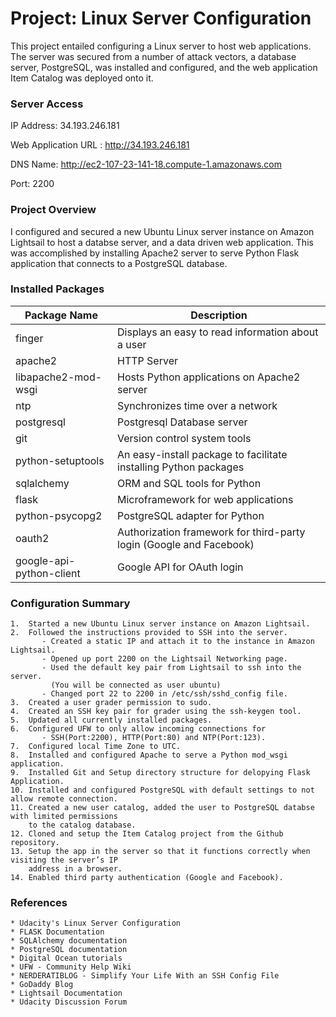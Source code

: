# Project: Linux Server Configuration

This project entailed configuring a Linux server to host web applications. 
The server was secured from a number of attack vectors, a database server, PostgreSQL,
was installed and configured, and the web application Item Catalog was deployed onto it.

### Server Access

IP Address: 34.193.246.181

Web Application URL : http://34.193.246.181

DNS Name: http://ec2-107-23-141-18.compute-1.amazonaws.com

Port: 2200

### Project Overview

I configured and secured a new Ubuntu Linux server instance on Amazon Lightsail to host 
a databse server, and a data driven web application. This was accomplished by installing 
Apache2 server to serve Python Flask application that connects to a PostgreSQL database.

### Installed Packages

Package Name | Description
------------ | -----------
finger	| Displays an easy to read information about a user
apache2	| HTTP Server
libapache2-mod-wsgi | Hosts Python applications on Apache2 server
ntp	| Synchronizes time over a network
postgresql | Postgresql Database server
git	| Version control system tools
python-setuptools |	An easy-install package to facilitate installing Python packages
sqlalchemy | ORM and SQL tools for Python
flask |	Microframework for web applications
python-psycopg2 | PostgreSQL adapter for Python
oauth2 | Authorization framework for third-party login (Google and Facebook)
google-api-python-client | Google API for OAuth login

### Configuration Summary

    1.  Started a new Ubuntu Linux server instance on Amazon Lightsail.
	2.  Followed the instructions provided to SSH into the server.
	       - Created a static IP and attach it to the instance in Amazon Lightsail.
		   - Opened up port 2200 on the Lightsail Networking page.
           - Used the default key pair from Lightsail to ssh into the server.
             (You will be connected as user ubuntu)
		   - Changed port 22 to 2200 in /etc/ssh/sshd_config file.	 
    3.  Created a user grader permission to sudo.
	4.  Created an SSH key pair for grader using the ssh-keygen tool.
	5.  Updated all currently installed packages.
    6.  Configured UFW to only allow incoming connections for 
		   - SSH(Port:2200), HTTP(Port:80) and NTP(Port:123).
    7.  Configured local Time Zone to UTC.
	8.  Installed and configured Apache to serve a Python mod_wsgi application.
    9.  Installed Git and Setup directory structure for delopying Flask Application.
    10. Installed and configured PostgreSQL with default settings to not allow remote connection.
	11. Created a new user catalog, added the user to PostgreSQL databse with limited permissions 
	    to the catalog database.
    12. Cloned and setup the Item Catalog project from the Github repository.
	13. Setup the app in the server so that it functions correctly when visiting the server’s IP 
	    address in a browser. 
	14. Enabled third party authentication (Google and Facebook). 	   
	
### References
    
    * Udacity's Linux Server Configuration
	* FLASK Documentation
	* SQLAlchemy documentation
    * PostgreSQL documentation
	* Digital Ocean tutorials
	* UFW - Community Help Wiki
	* NERDERATIBLOG - Simplify Your Life With an SSH Config File
	* GoDaddy Blog
	* Lightsail Documentation
	* Udacity Discussion Forum	